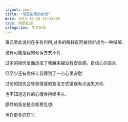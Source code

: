 ```yaml
---
layout: post
title: "胡思乱想的担忧"
date: 2013-10-24 16:23:09
tags: 胡思乱想
categories: 生活记录
---
```


事已至此说的在多有何用,过多的解释反而被倾听成为一种辩解.

也有可能是我的倾诉方式不对.

过多的担忧反而造成了我越来越没有安全感，自信心的丧失.

但至少还有信任让我得到了一点心里安慰.

过份的担忧会导致情感的宣泄方式错误有点迷失方向.

也不知道这样的心情会持续多久.

感性的我总是会胡思乱想.

也许更多的在乎.
